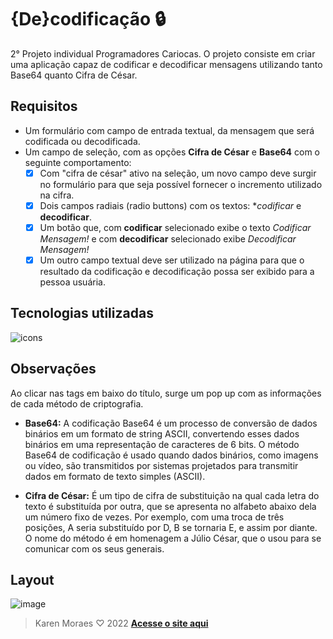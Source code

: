 # {De}codificação 🔒
2° Projeto individual Programadores Cariocas. O projeto consiste em criar uma aplicação capaz de codificar e decodificar
mensagens utilizando tanto Base64 quanto Cifra de César.

## Requisitos
- Um formulário com campo de entrada textual, da mensagem que será codificada ou decodificada.
- Um campo de seleção, com as opções **Cifra de César** e **Base64** com o seguinte comportamento:
    - [x] Com "cifra de césar" ativo na seleção, um novo campo deve surgir no formulário para que seja possível fornecer o incremento utilizado na cifra.
    - [x] Dois campos radiais (radio buttons) com os textos: **codificar* e **decodificar**.
    - [x] Um botão que, com **codificar** selecionado exibe o texto *Codificar Mensagem!* e com **decodificar** selecionado exibe *Decodificar Mensagem!*
    - [x] Um outro campo textual deve ser utilizado na página para que o resultado da codificação e decodificação possa ser exibido para a pessoa usuária.
    
## Tecnologias utilizadas
![icons](https://user-images.githubusercontent.com/112867913/194176241-dda8db21-cc85-456d-b962-12fbfd4e4e45.png)

## Observações
Ao clicar nas tags em baixo do título, surge um pop up com as informações de cada método de criptografia.

- **Base64:** A codificação Base64 é um processo de conversão de dados binários em um formato de string ASCII, convertendo esses dados binários em uma representação de caracteres de 6 bits. O método Base64 de codificação é usado quando dados binários, como imagens ou vídeo, são transmitidos por sistemas projetados para transmitir dados em formato de texto simples (ASCII).

- **Cifra de César:** É um tipo de cifra de substituição na qual cada letra do texto é substituída por outra, que se apresenta no alfabeto abaixo dela um número fixo de vezes. Por exemplo, com uma troca de três posições, A seria substituído por D, B se tornaria E, e assim por diante. O nome do método é em homenagem a Júlio César, que o usou para se comunicar com os seus generais.

## Layout
![image](https://user-images.githubusercontent.com/112867913/194176729-77001706-1ed7-47a9-9a35-840efc8702bd.png)

> Karen Moraes ♡ 2022 **[Acesse o site aqui](https://karenlmoraes.github.io/Encode-Decode/)**


